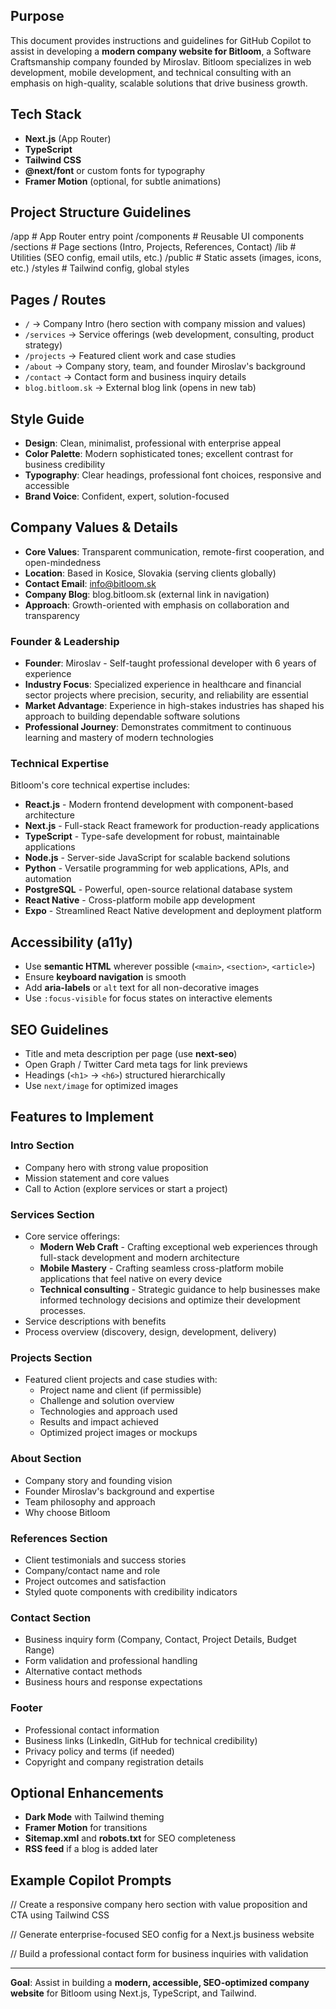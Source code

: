 ## Purpose

This document provides instructions and guidelines for GitHub Copilot to assist in developing a **modern company website for Bitloom**, a Software Craftsmanship company founded by Miroslav. Bitloom specializes in web development, mobile development, and technical consulting with an emphasis on high-quality, scalable solutions that drive business growth.

## Tech Stack

- **Next.js** (App Router)
- **TypeScript**
- **Tailwind CSS**
- **@next/font** or custom fonts for typography
- **Framer Motion** (optional, for subtle animations)

## Project Structure Guidelines

/app # App Router entry point
/components # Reusable UI components
/sections # Page sections (Intro, Projects, References, Contact)
/lib # Utilities (SEO config, email utils, etc.)
/public # Static assets (images, icons, etc.)
/styles # Tailwind config, global styles

## Pages / Routes

- `/` → Company Intro (hero section with company mission and values)
- `/services` → Service offerings (web development, consulting, product strategy)
- `/projects` → Featured client work and case studies
- `/about` → Company story, team, and founder Miroslav's background
- `/contact` → Contact form and business inquiry details
- `blog.bitloom.sk` → External blog link (opens in new tab)

## Style Guide

- **Design**: Clean, minimalist, professional with enterprise appeal
- **Color Palette**: Modern sophisticated tones; excellent contrast for business credibility
- **Typography**: Clear headings, professional font choices, responsive and accessible
- **Brand Voice**: Confident, expert, solution-focused

## Company Values & Details

- **Core Values**: Transparent communication, remote-first cooperation, and open-mindedness
- **Location**: Based in Kosice, Slovakia (serving clients globally)
- **Contact Email**: info@bitloom.sk
- **Company Blog**: blog.bitloom.sk (external link in navigation)
- **Approach**: Growth-oriented with emphasis on collaboration and transparency

### Founder & Leadership

- **Founder**: Miroslav - Self-taught professional developer with 6 years of experience
- **Industry Focus**: Specialized experience in healthcare and financial sector projects where precision, security, and reliability are essential
- **Market Advantage**: Experience in high-stakes industries has shaped his approach to building dependable software solutions
- **Professional Journey**: Demonstrates commitment to continuous learning and mastery of modern technologies

### Technical Expertise

Bitloom's core technical expertise includes:

- **React.js** - Modern frontend development with component-based architecture
- **Next.js** - Full-stack React framework for production-ready applications
- **TypeScript** - Type-safe development for robust, maintainable applications
- **Node.js** - Server-side JavaScript for scalable backend solutions
- **Python** - Versatile programming for web applications, APIs, and automation
- **PostgreSQL** - Powerful, open-source relational database system
- **React Native** - Cross-platform mobile app development
- **Expo** - Streamlined React Native development and deployment platform

## Accessibility (a11y)

- Use **semantic HTML** wherever possible (`<main>`, `<section>`, `<article>`)
- Ensure **keyboard navigation** is smooth
- Add **aria-labels** or `alt` text for all non-decorative images
- Use `:focus-visible` for focus states on interactive elements

## SEO Guidelines

- Title and meta description per page (use **next-seo**)
- Open Graph / Twitter Card meta tags for link previews
- Headings (`<h1>` → `<h6>`) structured hierarchically
- Use `next/image` for optimized images

## Features to Implement

### Intro Section

- Company hero with strong value proposition
- Mission statement and core values
- Call to Action (explore services or start a project)

### Services Section

- Core service offerings:
  - **Modern Web Craft** - Crafting exceptional web experiences through full-stack development and modern architecture
  - **Mobile Mastery** - Crafting seamless cross-platform mobile applications that feel native on every device
  - **Technical consulting** - Strategic guidance to help businesses make informed technology decisions and optimize their development processes.
- Service descriptions with benefits
- Process overview (discovery, design, development, delivery)

### Projects Section

- Featured client projects and case studies with:
  - Project name and client (if permissible)
  - Challenge and solution overview
  - Technologies and approach used
  - Results and impact achieved
  - Optimized project images or mockups

### About Section

- Company story and founding vision
- Founder Miroslav's background and expertise
- Team philosophy and approach
- Why choose Bitloom

### References Section

- Client testimonials and success stories
- Company/contact name and role
- Project outcomes and satisfaction
- Styled quote components with credibility indicators

### Contact Section

- Business inquiry form (Company, Contact, Project Details, Budget Range)
- Form validation and professional handling
- Alternative contact methods
- Business hours and response expectations

### Footer

- Professional contact information
- Business links (LinkedIn, GitHub for technical credibility)
- Privacy policy and terms (if needed)
- Copyright and company registration details

## Optional Enhancements

- **Dark Mode** with Tailwind theming
- **Framer Motion** for transitions
- **Sitemap.xml** and **robots.txt** for SEO completeness
- **RSS feed** if a blog is added later

## Example Copilot Prompts

// Create a responsive company hero section with value proposition and CTA using Tailwind CSS

// Generate enterprise-focused SEO config for a Next.js business website

// Build a professional contact form for business inquiries with validation

---

**Goal**: Assist in building a **modern, accessible, SEO-optimized company website** for Bitloom using Next.js, TypeScript, and Tailwind.
